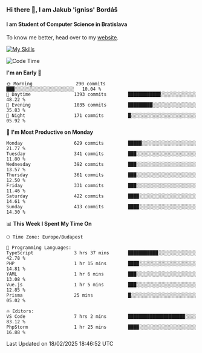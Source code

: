 ### Hi there 👋, I am Jakub 'igniss' Bordáš

#### I am Student of Computer Science in Bratislava
To know me better, head over to my [website](https://bordas.sk).

[![My Skills](https://skillicons.dev/icons?i=js,typescript,html,css,figma,svelte,vue,next,postgresql,nest,express,nodejs)](https://bordas.sk)


<!--START_SECTION:waka-->
![Code Time](http://img.shields.io/badge/Code%20Time-1%2C686%20hrs%2046%20mins-blue)

**I'm an Early 🐤** 

```text
🌞 Morning                290 commits         ███░░░░░░░░░░░░░░░░░░░░░░   10.04 % 
🌆 Daytime                1393 commits        ████████████░░░░░░░░░░░░░   48.22 % 
🌃 Evening                1035 commits        █████████░░░░░░░░░░░░░░░░   35.83 % 
🌙 Night                  171 commits         █░░░░░░░░░░░░░░░░░░░░░░░░   05.92 % 
```
📅 **I'm Most Productive on Monday** 

```text
Monday                   629 commits         █████░░░░░░░░░░░░░░░░░░░░   21.77 % 
Tuesday                  341 commits         ███░░░░░░░░░░░░░░░░░░░░░░   11.80 % 
Wednesday                392 commits         ███░░░░░░░░░░░░░░░░░░░░░░   13.57 % 
Thursday                 361 commits         ███░░░░░░░░░░░░░░░░░░░░░░   12.50 % 
Friday                   331 commits         ███░░░░░░░░░░░░░░░░░░░░░░   11.46 % 
Saturday                 422 commits         ████░░░░░░░░░░░░░░░░░░░░░   14.61 % 
Sunday                   413 commits         ████░░░░░░░░░░░░░░░░░░░░░   14.30 % 
```


📊 **This Week I Spent My Time On** 

```text
🕑︎ Time Zone: Europe/Budapest

💬 Programming Languages: 
TypeScript               3 hrs 37 mins       ███████████░░░░░░░░░░░░░░   42.78 % 
PHP                      1 hr 15 mins        ████░░░░░░░░░░░░░░░░░░░░░   14.81 % 
YAML                     1 hr 6 mins         ███░░░░░░░░░░░░░░░░░░░░░░   13.08 % 
Vue.js                   1 hr 5 mins         ███░░░░░░░░░░░░░░░░░░░░░░   12.85 % 
Prisma                   25 mins             █░░░░░░░░░░░░░░░░░░░░░░░░   05.02 % 

🔥 Editors: 
VS Code                  7 hrs 2 mins        █████████████████████░░░░   83.12 % 
PhpStorm                 1 hr 25 mins        ████░░░░░░░░░░░░░░░░░░░░░   16.88 % 
```


 Last Updated on 18/02/2025 18:46:52 UTC
<!--END_SECTION:waka-->
